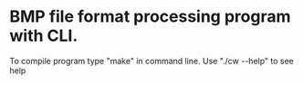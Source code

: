 # BMP file format processing program with CLI.
To compile program type "make" in command line.
Use "./cw --help" to see help
